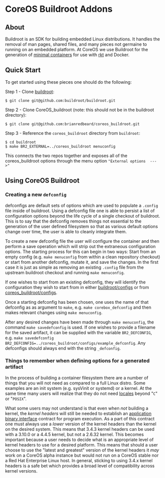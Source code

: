 # CoreOS Buildroot Addons

## About

Buildroot is an SDK for building embedded Linux distributions.  It handles the
removal of man pages, shared files, and many pieces not germaine to running
on an embedded platform.  At CoreOS we use Buildroot for the generation of 
[minimal containers](https://github.com/brianredbeard/minimal_containers) for
use with [rkt](https://github.com/coreos/rkt) and Docker.

## Quick Start

To get started using these pieces one should do the following:

Step 1 - Clone [buildroot](https://github.com/buildroot/buildroot):

```
$ git clone git@github.com:buildroot/buildroot.git
```

Step 2 - Clone CoreOS_buildroot (note: this should not be in the buildroot
directory):

```
$ git clone git@github.com:brianredbeard/coreos_buildroot.git
```

Step 3 - Reference the `coreos_buildroot` directory from `buildroot`:

```
$ cd buildroot
$ make BR2_EXTERNAL=../coreos_buildroot menuconfig
```
This connects the two repos together and exposes all of the coreos_buildroot
options through the menu option `"External options  --->"`

## Using CoreOS Buildroot

### Creating a new `defconfig`

defconfigs are default sets of options which are used to populate a `.config`
file inside of buildroot.  Using a defconfig file one is able to persist a list
of configuration options beyond the life cycle of a single checkout of
buildroot.  This is to say that the defconfig removes things not essential to
the generation of the user defined filesystem so that as various default options
change over time, the user is able to cleanly integrate them.

To create a new defconfig file the user will configure the container and then
perform a save operation which will strip out the extraneous configuration
options.  The starting process for this can begin in two ways: Start from an 
empty config (e.g. `make menuconfig` from within a clean repository checkout) or
start from another defconfig, mutate it, and save the changes.  In the first
case it is just as simple as removing an existing `.config` file from the
upstream buildroot checkout and running `make menuconfig`.

If one wishes to start from an existing defconfig, they will identify the
configuration they wish to start from in either
[buildroot/configs](https://github.com/buildroot/buildroot/tree/master/configs)
or from
[coreos_buildroot/configs](https://github.com/brianredbeard/coreos_buildroot/tree/master/configs).

Once a starting defconfig has been chosen, one uses the name of that defconfig
as as argument to `make`, e.g. `make corebox_defconfig` and then makes relevant
changes using `make menuconfig`.

After any desired changes have been made through `make menuconfig`, the command
`make savedefconfig` is used.  If one wishes to provide a filename for the saved
artifact, it can be supplied with the variable `BR2_DEFCONFIG`, e.g. `make
savedefconfig BR2_DEFCONFIG=../coreos_buildroot/configs/example_defconfig`.  Any
defconfigs should always end with the string `_defconfig`.

### Things to remember when defining options for a generated artifact

In the process of building a container filesystem there are a number of things
that you will not need as compared to a full Linux distro.  Some examples are an
init system (e.g. sysVinit or systemd) or a kernel.  At the same time many users
will realize that they do not need
[locales](http://www.gnu.org/software/libc/manual/html_node/Locales.html) beyond
"`C`" or "`POSIX`".

What some users may not understand is that even when *not* building a kernel,
the _kernel headers_ will still be needed to establish an [application binary
interface](https://en.wikipedia.org/wiki/Linux_kernel_interfaces#Linux_ABI)
contract for program execution.  As a part of this contract one must always use
a _lower_ version of the kernel headers than the kernel on the desired system.
This means that 3.4.3 kernel headers can be used with a 3.10.0 or a 4.4.5
kernel, but not a 2.6.32 kernel.  This becomes important because a user needs to
decide what is an appropriate level of kernel headers to use for a desired
platform.  This means that should a user choose to use the "latest and greatest"
version of the kernel headers it _may_ work on a CoreOS alpha instance but would
not run on a CoreOS stable nor a Red Hat Enterprise Linux host.  In general,
sticking to using 3.4.x kernel headers is a safe bet which provides a broad
level of compatibility across kernel versions.
